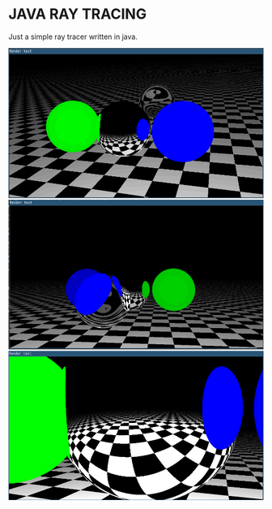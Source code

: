 # JAVA RAY TRACING
Just a simple ray tracer written in java.

![](ss1.png?raw=true)
![](refract.png?raw=true)
![](mirror_edge.png?raw=true)

